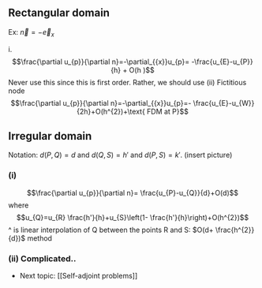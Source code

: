 ## Rectangular domain
Ex: $\vec{n}=-\vec{e}_{x}$

i.
$$\frac{\partial u_{p}}{\partial n}=-\partial_{{x}}u_{p}= -\frac{u_{E}-u_{P}}{h} + O(h )$$
Never use this since this is first order. Rather, we should use
(ii) Fictitious node
$$\frac{\partial u_{p}}{\partial n}=-\partial_{{x}}u_{p}=- \frac{u_{E}-u_{W}}{2h}+O(h^{2})+\text{ FDM at P}$$
## Irregular domain
Notation: $d(P,Q)=d$  and  $d(Q,S)=h'$  and  $d(P,S)=k'$. (insert picture)
### (i)
$$\frac{\partial u_{p}}{\partial n}= \frac{u_{P}-u_{Q}}{d}+O(d)$$
where 
$$u_{Q}=u_{R} \frac{h'}{h}+u_{S}\left(1- \frac{h'}{h}\right)+O(h^{2})$$
^ is linear interpolation of Q between the points R and S: $O(d+ \frac{h^{2}}{d})$ method
### (ii) Complicated..

* Next topic: [[Self-adjoint problems]]